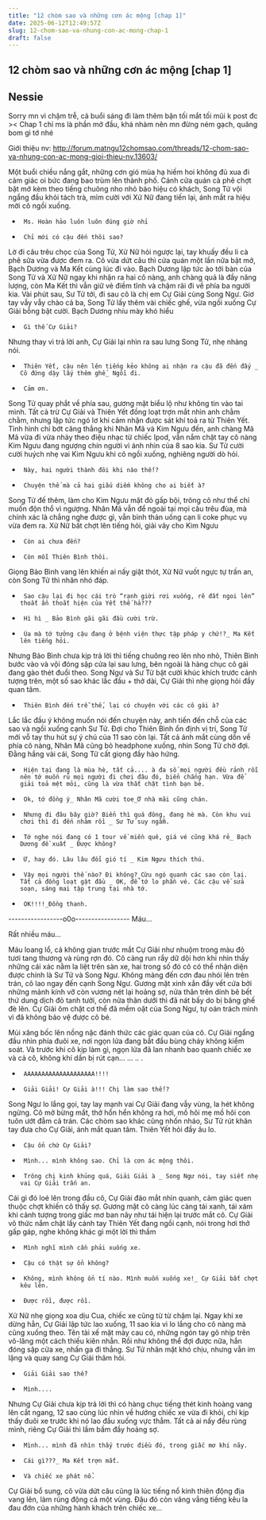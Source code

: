 ```yaml
---
title: "12 chòm sao và những cơn ác mộng [chap 1]"
date: 2025-06-12T12:49:57Z
slug: 12-chom-sao-va-nhung-con-ac-mong-chap-1
draft: false
---
```


## 12 chòm sao và những cơn ác mộng [chap 1]

## Nessie

Sorry mn vì chậm trễ, cả buổi sáng đi làm thêm bận tối mắt tối mũi k post đc >< Chap 1 chỉ ms là phần mở đầu, khá nhàm nên mn đừng ném gạch, quăng bom gì tớ nhé 
 
Giới thiệu nv: http://forum.matngu12chomsao.com/threads/12-chom-sao-va-nhung-con-ac-mong-gioi-thieu-nv.13603/
 
Một buổi chiều nắng gắt, những cơn gió mùa hạ hiếm hoi không đủ xua đi cảm giác oi bức đang bao trùm lên thành phố. Cánh cửa quán cà phê chợt bật mở kèm theo tiếng chuông nho nhỏ báo hiệu có khách, Song Tử vội ngẩng đầu khỏi tách trà, mỉm cười với Xử Nữ đang tiến lại, ánh mắt ra hiệu mời cô ngồi xuống.
 
-      Ms. Hoàn hảo luôn luôn đúng giờ nhỉ
 
-      Chỉ mới có cậu đến thôi sao?
 
Lờ đi câu trêu chọc của Song Tử, Xử Nữ hỏi ngược lại, tay khuấy đều li cà phê sữa vừa được đem ra. Cô vừa dứt câu thì cửa quán một lần nữa bật mở, Bạch Dương và Ma Kết cùng lúc đi vào. Bạch Dương lập tức ào tới bàn của Song Tử và Xử Nữ ngay khi nhận ra hai cô nàng, anh chàng quả là đầy năng lượng, còn Ma Kết thì vẫn giữ vẻ điềm tĩnh và chậm rãi đi về phía ba người kia. Vài phút sau, Sư Tử tới, đi sau cô là chị em Cự Giải cùng Song Ngư. Giơ tay vẫy vẫy chào cả ba, Song Tử lấy thêm vài chiếc ghế, vừa ngồi xuống Cự Giải bỗng bật cười. Bạch Dương nhíu mày khó hiểu
 
-      Gì thế Cự Giải?
 
 
Nhưng thay vì trả lời anh, Cự Giải lại nhìn ra sau lưng Song Tử, nhẹ nhàng nói.
 
-      Thiên Yết, cậu nên lên tiếng kẻo không ai nhận ra cậu đã đến đấy _ Cô đứng dậy lấy thêm ghế_ Ngồi đi.
 
-      Cảm ơn.
 
Song Tử quay phắt về phía sau, gương mặt biểu lộ như không tin vào tai mình. Tất cả trừ Cự Giải và Thiên Yết đồng loạt trợn mắt nhìn anh chằm chằm, nhưng lập tức ngó lơ khi cảm nhận được sát khí toả ra từ Thiên Yết. Tình hình chỉ bớt căng thẳng khi Nhân Mã và Kim Ngưu đến, anh chàng Mã Mã vừa đi vừa nhảy theo điệu nhạc từ chiếc Ipod, vẫn nắm chặt tay cô nàng Kim Ngưu đang ngượng chín người vì ánh nhìn của 8 sao kia. Sư Tử cười cười huých nhẹ vai Kim Ngưu khi cô ngồi xuống, nghiêng người dò hỏi.
 
-      Này, hai người thành đôi khi nào thế!?
 
-      Chuyện thế mà cả hai giấu diếm không cho ai biết à?
 
Song Tử đế thêm, làm cho Kim Ngưu mặt đỏ gấp bội, trông cô như thể chỉ muốn độn thổ vì ngượng. Nhân Mã vẫn để ngoài tai mọi câu trêu đùa, mà chính xác là chẳng nghe được gì, vẫn bình thản uống cạn li coke phục vụ vừa đem ra. Xử Nữ bất chợt lên tiếng hỏi, giải vây cho Kim Ngưu
 
-      Còn ai chưa đến?
 
-      Còn mỗi Thiên Bình thôi.
 
Giọng Bảo Bình vang lên khiến ai nấy giật thót, Xử Nữ vuốt ngực tự trấn an, còn Song Tử thì nhăn nhó đáp.
 
-      Sao cậu lại đi học cái trò “rạnh giời rơi xuống, rẽ đất ngoi lên” thoắt ẩn thoắt hiện của Yết thế hả???
 
-      Hì hì _ Bảo Bình gãi gãi đầu cười trừ.
 
-      Ủa mà tớ tưởng cậu đang ở bệnh viện thực tập pháp y chứ!?_ Ma Kết lên tiếng hỏi.
 
Nhưng Bảo Bình chưa kịp trả lời thì tiếng chuông reo lên nho nhỏ, Thiên Bình bước vào và vội đóng sập cửa lại sau lưng, bên ngoài là hàng chục cô gái đang gào thét đuổi theo. Song Ngư và Sư Tử bật cười khúc khích trước cảnh tượng trên, một số sao khác lắc đầu + thở dài, Cự Giải thì nhẹ giọng hỏi đầy quan tâm.
 
-      Thiên Bình đến trễ thế, lại có chuyện với các cô gái à?
 
 
Lắc lắc đầu ý không muốn nói đến chuyện này, anh tiến đến chỗ của các sao và ngồi xuống cạnh Sư Tử. Đợi cho Thiên Bình ổn định vị trí, Song Tử mới vỗ tay thu hút sự ý chú của 11 sao còn lại. Tất cả ánh mắt cùng dồn về phía cô nàng, Nhân Mã cũng bỏ headphone xuống, nhìn Song Tử chờ đợi. Đằng hắng vài cái, Song Tử cất giọng đầy hào hứng.
 
-      Hiện tại đang là mùa hè, tất cả.... à đa số mọi người đều rảnh rỗi nên tớ muốn rủ mọi người đi chơi đâu đó, biển chẳng hạn. Vừa để giải toả mệt mỏi, cũng là vừa thắt chặt tình bạn bè.
 
-      Ok, tớ đồng ý_ Nhân Mã cười toe_Ở nhà mãi cũng chán.
 
-      Nhưng đi đâu bây giờ? Biển thì quá đông, đang hè mà. Còn khu vui chơi thì đi đến nhàm rồi _ Sư Tử suy ngẫm.
 
-      Tớ nghe nói đang có 1 tour về miền quê, giá vé cũng khá rẻ_ Bạch Dương đề xuất _ Được không?
 
-      Ừ, hay đó. Lâu lâu đổi gió tí _ Kim Ngưu thích thú.
 
-      Vậy mọi người thế nào? Đi không?_Cừu ngó quanh các sao còn lại. Tất cả đồng loạt gật đầu _ OK, để tớ lo phần vé. Các cậu về sửa soạn, sáng mai tập trung tại nhà tớ.
 
-      OK!!!!_Đồng thanh.
 
-----------------o0o----------------- Máu...
 
Rất nhiều máu...
 
 
Máu loang lổ, cả không gian trước mắt Cự Giải như nhuộm trong màu đỏ tươi tang thương và rùng rợn đó. Cô càng run rẩy dữ dội hơn khi nhìn thấy những cái xác nằm la liệt trên sàn xe, hai trong số đó cô có thể nhận diện được chính là Sư Tử và Song Ngư. Không màng đến cơn đau nhói lên trên trán, cô lao ngay đến cạnh Song Ngư. Gương mặt xinh xắn đầy vết cứa bởi những mảnh kính vỡ còn vương nét lại hoảng sợ, nửa thân trên dính bê bết thứ dung dịch đỏ tanh tưởi, còn nửa thân dưới thì đã nát bấy do bị băng ghế đè lên. Cự Giải ôm chặt cơ thể đã mềm oặt của Song Ngư, tự oán trách mình vì đã không bảo vệ được cô bé.
 
Mùi xăng bốc lên nồng nặc đánh thức các giác quan của cô. Cự Giải ngẩng đầu nhìn phía đuôi xe, nơi ngọn lửa đang bắt đầu bùng cháy không kiểm soát. Và trước khi cô kịp làm gì, ngọn lửa đã lan nhanh bao quanh chiếc xe và cả cô, không khí dần bị rút cạn...
...
..
.
 
-      AAAAAAAAAAAAAAAAAAAA!!!!
 
-      Giải Giải! Cự Giải à!!! Chị làm sao thế!?
 
Song Ngư lo lắng gọi, tay lay mạnh vai Cự Giải đang vẫy vùng, la hét không ngừng. Cô mở bừng mắt, thở hổn hển không ra hơi, mồ hôi mẹ mồ hôi con tuôn ướt đẫm cả trán. Các chòm sao khác cũng nhốn nháo, Sư Tử rút khăn tay đưa cho Cự Giải, ánh mắt quan tâm. Thiên Yết hỏi đầy âu lo.
 
-      Cậu ổn chứ Cự Giải?
 
-      Mình... mình không sao. Chỉ là cơn ác mộng thôi.
 
-      Trông chị kinh khủng quá, Giải Giải à _ Song Ngư nói, tay siết nhẹ vai Cự Giải trấn an.
 
Cái gì đó loé lên trong đầu cô, Cự Giải đảo mắt nhìn quanh, cảm giác quen thuộc chợt khiến cô thấy sợ. Gương mặt cô càng lúc càng tái xanh, tái xám khi cảnh tượng trong giấc mơ ban nãy như tái hiện lại trước mắt cô. Cự Giải vô thức nắm chặt lấy cánh tay Thiên Yết đang ngồi cạnh, nói trong hơi thở gấp gáp, nghe không khác gì một lời thì thầm
 
-      Mình nghĩ mình cần phải xuống xe.
 
-      Cậu có thật sự ổn không?
 
-      Không, mình không ổn tí nào. Mình muốn xuống xe!_ Cự Giải bất chợt kêu lên.
 
-      Được rồi, được rồi.
 
Xử Nữ nhẹ giọng xoa dịu Cua, chiếc xe cũng từ từ chậm lại. Ngay khi xe dừng hẳn, Cự Giải lập tức lao xuống, 11 sao kia vì lo lắng cho cô nàng mà cũng xuống theo. Tên tài xế mặt mày cau có, những ngón tay gõ nhịp trên vô-lăng một cách thiếu kiên nhẫn. Rồi như không thể đợi được nữa, hắn đóng sập cửa xe, nhấn ga đi thẳng. Sư Tử nhăn mặt khó chịu, nhưng vẫn im lặng và quay sang Cự Giải thăm hỏi.
 
-      Giải Giải sao thế?
 
-      Mình....
 
Nhưng Cự Giải chưa kịp trả lời thì có hàng chục tiếng thét kinh hoàng vang lên cắt ngang, 12 sao cùng lúc nhìn về hướng chiếc xe vừa đi khỏi, chỉ kịp thấy đuôi xe trước khi nó lao đầu xuống vực thẳm. Tất cả ai nấy đều rùng mình, riêng Cự Giải thì lầm bầm đầy hoảng sợ.
 
-      Mình... mình đã nhìn thấy trước điều đó, trong giấc mơ khi nãy.
 
-      Cái gì???_ Ma Kết trợn mắt.
 
-      Và chiếc xe phát nổ.
 
Cự Giải bổ sung, cô vừa dứt câu cũng là lúc tiếng nổ kinh thiên động địa vang lên, làm rúng động cả một vùng. Đâu đó còn văng vẳng tiếng kêu la đau đớn của những hành khách trên chiếc xe...